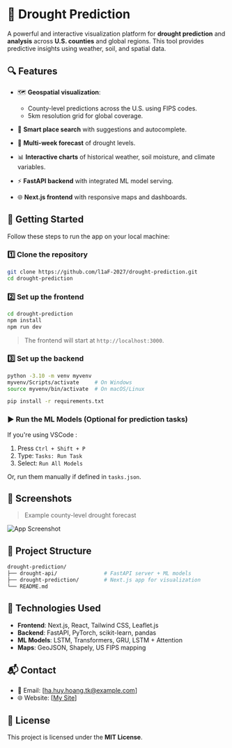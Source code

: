 # 🌵 Drought Prediction

A powerful and interactive visualization platform for **drought prediction** and **analysis** across **U.S. counties** and global regions. This tool provides predictive insights using weather, soil, and spatial data.

## 🔍 Features

* 🗺️ **Geospatial visualization**:

  * County-level predictions across the U.S. using FIPS codes.
  * 5km resolution grid for global coverage.
* 🔎 **Smart place search** with suggestions and autocomplete.
* 📆 **Multi-week forecast** of drought levels.
* 📊 **Interactive charts** of historical weather, soil moisture, and climate variables.
* ⚡ **FastAPI backend** with integrated ML model serving.
* 🌐 **Next.js frontend** with responsive maps and dashboards.


## 🚀 Getting Started

Follow these steps to run the app on your local machine:

### 1️⃣ Clone the repository

```bash
git clone https://github.com/l1aF-2027/drought-prediction.git
cd drought-prediction
```

### 2️⃣ Set up the **frontend**

```bash
cd drought-prediction
npm install
npm run dev
```

> The frontend will start at `http://localhost:3000`.

### 3️⃣ Set up the **backend**

```bash
python -3.10 -m venv myvenv
myvenv/Scripts/activate     # On Windows
source myvenv/bin/activate  # On macOS/Linux

pip install -r requirements.txt
```

### ▶️ Run the ML Models (Optional for prediction tasks)

If you're using VSCode :

1. Press `Ctrl + Shift + P`
2. Type: `Tasks: Run Task`
3. Select: `Run All Models`

Or, run them manually if defined in `tasks.json`.


## 📸 Screenshots

> Example county-level drought forecast

![App Screenshot](https://github.com/user-attachments/assets/a0142f91-e223-4915-9bc3-d8973cdb60e6)


## 📁 Project Structure

```bash
drought-prediction/
├── drought-api/               # FastAPI server + ML models
├── drought-prediction/        # Next.js app for visualization
└── README.md
```


## 🧠 Technologies Used

* **Frontend**: Next.js, React, Tailwind CSS, Leaflet.js
* **Backend**: FastAPI, PyTorch, scikit-learn, pandas
* **ML Models**: LSTM, Transformers, GRU, LSTM + Attention
* **Maps**: GeoJSON, Shapely, US FIPS mapping


## 📬 Contact

* 📧 Email: \[[ha.huy.hoang.tk@example.com](mailto:ha.huy.hoang.tk@gmail.com)]
* 🌐 Website: \[[My Site](https://l1af.vercel.app/)]


## 📄 License

This project is licensed under the **MIT License**.

